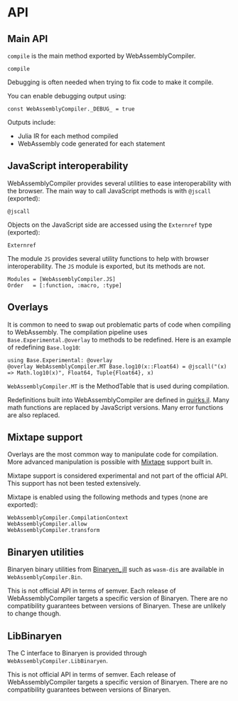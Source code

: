 # API

## Main API

`compile` is the main method exported by WebAssemblyCompiler.

```@docs
compile
```

Debugging is often needed when trying to fix code to make it compile.

You can enable debugging output using:

    const WebAssemblyCompiler._DEBUG_ = true

Outputs include:
* Julia IR for each method compiled
* WebAssembly code generated for each statement

## JavaScript interoperability

WebAssemblyCompiler provides several utilities to ease interoperability with the browser.
The main way to call JavaScript methods is with `@jscall` (exported):

```@docs
@jscall
```

Objects on the JavaScript side are accessed using the `Externref` type (exported):

```@docs
Externref
```

The module `JS` provides several utility functions to help with browser interoperability.
The `JS` module is exported, but its methods are not.

```@autodocs
Modules = [WebAssemblyCompiler.JS]
Order   = [:function, :macro, :type]
```

## Overlays

It is common to need to swap out problematic parts of code when compiling to WebAssembly.
The compilation pipeline uses `Base.Experimental.@overlay` to methods to be redefined. 
Here is an example of redefining `Base.log10`:

```
using Base.Experimental: @overlay
@overlay WebAssemblyCompiler.MT Base.log10(x::Float64) = @jscall("(x) => Math.log10(x)", Float64, Tuple{Float64}, x)
```

`WebAssemblyCompiler.MT` is the MethodTable that is used during compilation.

Redefinitions built into WebAssemblyCompiler are defined in 
[quirks.jl](https://github.com/tshort/WebAssemblyCompiler.jl/blob/main/src/quirks.jl).
Many math functions are replaced by JavaScript versions.
Many error functions are also replaced.

## Mixtape support

Overlays are the most common way to manipulate code for compilation.
More advanced manipulation is possible with [Mixtape](https://github.com/JuliaCompilerPlugins/Mixtape.jl) support built in.

Mixtape support is considered experimental and not part of the official API.
This support has not been tested extensively.

Mixtape is enabled using the following methods and types (none are exported):

```@docs
WebAssemblyCompiler.CompilationContext 
WebAssemblyCompiler.allow 
WebAssemblyCompiler.transform 
```

## Binaryen utilities

Binaryen binary utilities from [Binaryen_jll](https://github.com/JuliaBinaryWrappers/Binaryen_jll.jl) 
such as `wasm-dis` are available in `WebAssemblyCompiler.Bin`.

This is not official API in terms of semver. 
Each release of WebAssemblyCompiler targets a specific version of Binaryen. 
There are no compatibility guarantees between versions of Binaryen. 
These are unlikely to change though.

## LibBinaryen

The C interface to Binaryen is provided through `WebAssemblyCompiler.LibBinaryen`. 

This is not official API in terms of semver. 
Each release of WebAssemblyCompiler targets a specific version of Binaryen. 
There are no compatibility guarantees between versions of Binaryen.

